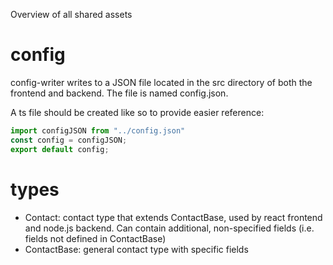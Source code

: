 Overview of all shared assets

# config
config-writer writes to a JSON file located in the src directory of both the frontend and backend. The file is named config.json.

A ts file should be created like so to provide easier reference:
```ts
import configJSON from "../config.json"
const config = configJSON;
export default config;
```

# types
- Contact: contact type that extends ContactBase, used by react frontend and node.js backend. Can contain additional, non-specified fields (i.e. fields not defined in ContactBase)
- ContactBase: general contact type with specific fields